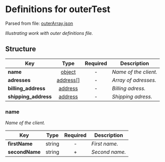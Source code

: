 # __Definitions for outerTest__
Parsed from file: [outerArray.json](https://github.com/McCastles/JMC/blob/master/examples/outerArray.json)

_Illustrating work with outer definitions file._
## __Structure__

|Key|Type|Required|Description|
|-|:-:|:-:|-|
|__name__|[object](#name)|-|_Name of the client._|
|__adresses__|[address[]](./outerDef.md#address)|-|_Array of adresses._|
|__billing_address__|[address](#definitions)|-|_Billing adress._|
|__shipping_address__|[address](#definitions)|-|_Shipping adress._|
### __name__
_Name of the client._

|Key|Type|Required|Description|
|-|:-:|:-:|-|
|__firstName__|string|-|_First name._|
|__secondName__|string|+|_Second name._|